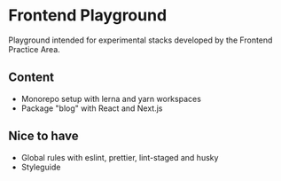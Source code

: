 # Frontend Playground

Playground intended for experimental stacks developed by the Frontend Practice Area.

## Content

- Monorepo setup with lerna and yarn workspaces
- Package "blog" with React and Next.js

## Nice to have

- Global rules with eslint, prettier, lint-staged and husky
- Styleguide
